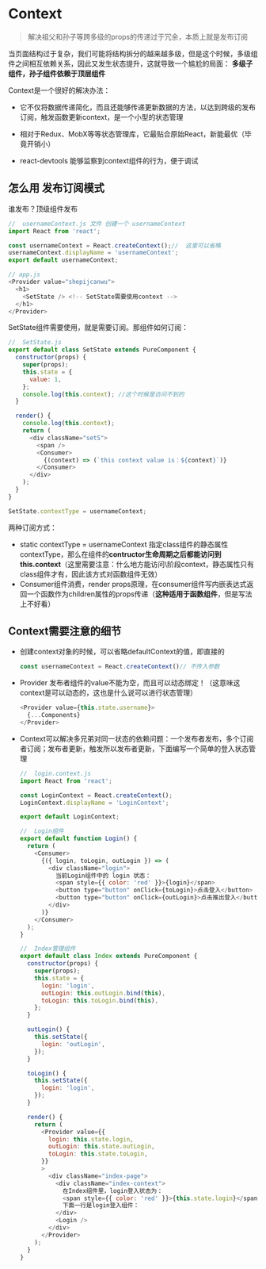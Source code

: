 # Context
> 解决祖父和孙子等跨多级的props的传递过于冗余，本质上就是发布订阅

当页面结构过于复杂，我们可能将结构拆分的越来越多级，但是这个时候，多级组件之间相互依赖关系，因此又发生状态提升，这就导致一个尴尬的局面：  **多级子组件，孙子组件依赖于顶层组件**

Context是一个很好的解决办法：
- 它不仅将数据传递简化，而且还能够传递更新数据的方法，以达到跨级的发布订阅，触发函数更新context，是一个小型的状态管理

- 相对于Redux、MobX等等状态管理库，它最贴合原始React，新能最优（毕竟开销小）

- react-devtools 能够监察到context组件的行为，便于调试

## 怎么用 发布订阅模式
谁发布？顶级组件发布
```javascript
//  usernameContext.js 文件 创建一个 usernameContext 
import React from 'react';

const usernameContext = React.createContext();//  这里可以省略
usernameContext.displayName = 'usernameContext';
export default usernameContext;

// app.js
<Provider value="shepijcanwu">
  <h1>
    <SetState /> <!-- SetState需要使用context -->
  </h1>
</Provider>
```
SetState组件需要使用，就是需要订阅。那组件如何订阅：
```javascript
//  SetState.js
export default class SetState extends PureComponent {
  constructor(props) {
    super(props);
    this.state = {
      value: 1,
    };
    console.log(this.context); //这个时候是访问不到的
  }

  render() {
    console.log(this.context);
    return (
      <div className="setS">
        <span />
        <Consumer>
          {(context) => (`this context value is：${context}`)}
        </Consumer>
      </div>
    );
  }
}

SetState.contextType = usernameContext;
```

两种订阅方式：
- static contextType = usernameContext 指定class组件的静态属性contextType，那么在组件的**contructor生命周期之后都能访问到this.context**（这里需要注意：什么地方能访问\阶段context，静态属性只有class组件才有，因此该方式对函数组件无效）
- Consumer组件消费，render props原理，在consumer组件写内嵌表达式返回一个函数作为children属性的props传递（**这种适用于函数组件**，但是写法上不好看）

## Context需要注意的细节
- 创建context对象的时候，可以省略defaultContext的值，即直接的
    ```javascript
    const usernameContext = React.createContext()// 不传入参数
    ```

- Provider 发布者组件的value不能为空，而且可以动态绑定！（这意味这context是可以动态的，这也是什么说可以进行状态管理）
    ```javascript
    <Provider value={this.state.username}>
      {...Components}
    </Provider>
    ```


- Context可以解决多兄弟对同一状态的依赖问题：一个发布者发布，多个订阅者订阅；发布者更新，触发所以发布者更新，下面编写一个简单的登入状态管理

    ```javascript
    //  login.context.js
    import React from 'react';

    const LoginContext = React.createContext();
    LoginContext.displayName = 'LoginContext';

    export default LoginContext;

    //  Login组件
    export default function Login() {
      return (
        <Consumer>
          {({ login, toLogin, outLogin }) => (
            <div className="login">
              当前Login组件中的 login 状态：
              <span style={{ color: 'red' }}>{login}</span>
              <button type="button" onClick={toLogin}>点击登入</button>
              <button type="button" onClick={outLogin}>点击推出登入</button>
            </div>
          )}
        </Consumer>
      );
    }

    //  Index管理组件
    export default class Index extends PureComponent {
      constructor(props) {
        super(props);
        this.state = {
          login: 'login',
          outLogin: this.outLogin.bind(this),
          toLogin: this.toLogin.bind(this),
        };
      }

      outLogin() {
        this.setState({
          login: 'outLogin',
        });
      }

      toLogin() {
        this.setState({
          login: 'login',
        });
      }

      render() {
        return (
          <Provider value={{
            login: this.state.login,
            outLogin: this.state.outLogin,
            toLogin: this.state.toLogin,
          }}
          >
            <div className="index-page">
              <div className="index-context">
                在Index组件里，login登入状态为：
                <span style={{ color: 'red' }}>{this.state.login}</span>
                下面一行是login登入组件：
              </div>
              <Login />
            </div>
          </Provider>
        );
      }
    }
    ```




